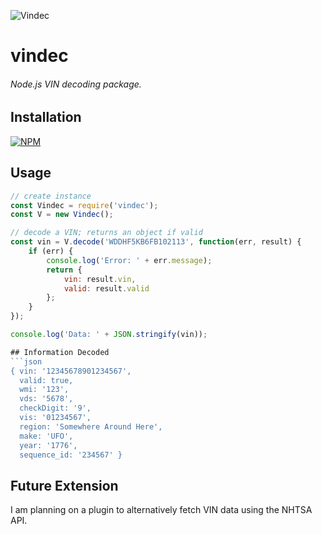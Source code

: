 ![Vindec](https://github.com/thephilip/vindec/blob/master/V.PNG)
# vindec
###### Node.js VIN decoding package.

## Installation
[![NPM](https://nodei.co/npm/vindec.png?downloads=true&downloadRank=true&stars=true)](https://nodei.co/npm/vindec/)

## Usage
```javascript
// create instance
const Vindec = require('vindec');
const V = new Vindec();

// decode a VIN; returns an object if valid
const vin = V.decode('WDDHF5KB6FB102113', function(err, result) {
	if (err) {
		console.log('Error: ' + err.message);
		return {
			vin: result.vin,
			valid: result.valid
		};
	}
});

console.log('Data: ' + JSON.stringify(vin));

## Information Decoded
```json
{ vin: '12345678901234567',
  valid: true,
  wmi: '123',
  vds: '5678',
  checkDigit: '9',
  vis: '01234567',
  region: 'Somewhere Around Here',
  make: 'UFO',
  year: '1776',
  sequence_id: '234567' }
```

## Future Extension
I am planning on a plugin to alternatively fetch VIN data using the NHTSA API.